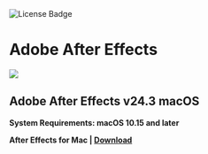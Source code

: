 <div id="badges">
  <img src="https://img.shields.io/badge/License-dark?logo=License&logoColor=white&style=for-the-badge" alt="License Badge"/>
</div>
<h1>Adobe After Effects</h1>
<p><img src="https://repository-images.githubusercontent.com/875004185/80f9c67d-af09-49fc-b4ec-883b796c7e3a"/></p>
<h2>Adobe After Effects v24.3 macOS</h2>
<p><strong>System Requirements: macOS 10.15 and later</p>
After Effects for Mac | <a href="">Download</a>
</h1>
